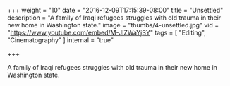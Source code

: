 +++
weight = "10"
date = "2016-12-09T17:15:39-08:00"
title = "Unsettled"
description = "A family of Iraqi refugees struggles with old trauma in their new home in Washington state."
image = "thumbs/4-unsettled.jpg"
vid = "https://www.youtube.com/embed/M-JlZWaYjSY"
tags = [ "Editing", "Cinematography" ]
internal = "true"

+++

A family of Iraqi refugees struggles with old trauma in their new home in Washington state.
